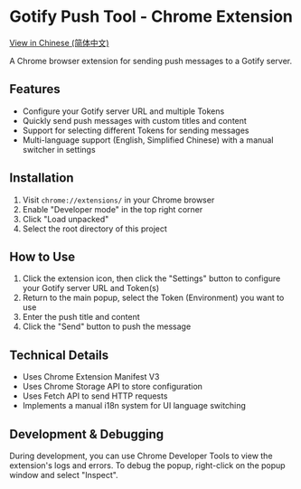 # Gotify Push Tool - Chrome Extension

[View in Chinese (简体中文)](README_zh-CN.md)

A Chrome browser extension for sending push messages to a Gotify server.

## Features

- Configure your Gotify server URL and multiple Tokens
- Quickly send push messages with custom titles and content
- Support for selecting different Tokens for sending messages
- Multi-language support (English, Simplified Chinese) with a manual switcher in settings

## Installation

1. Visit `chrome://extensions/` in your Chrome browser
2. Enable "Developer mode" in the top right corner
3. Click "Load unpacked"
4. Select the root directory of this project

## How to Use

1. Click the extension icon, then click the "Settings" button to configure your Gotify server URL and Token(s)
2. Return to the main popup, select the Token (Environment) you want to use
3. Enter the push title and content
4. Click the "Send" button to push the message

## Technical Details

- Uses Chrome Extension Manifest V3
- Uses Chrome Storage API to store configuration
- Uses Fetch API to send HTTP requests
- Implements a manual i18n system for UI language switching

## Development & Debugging

During development, you can use Chrome Developer Tools to view the extension's logs and errors. To debug the popup, right-click on the popup window and select "Inspect".